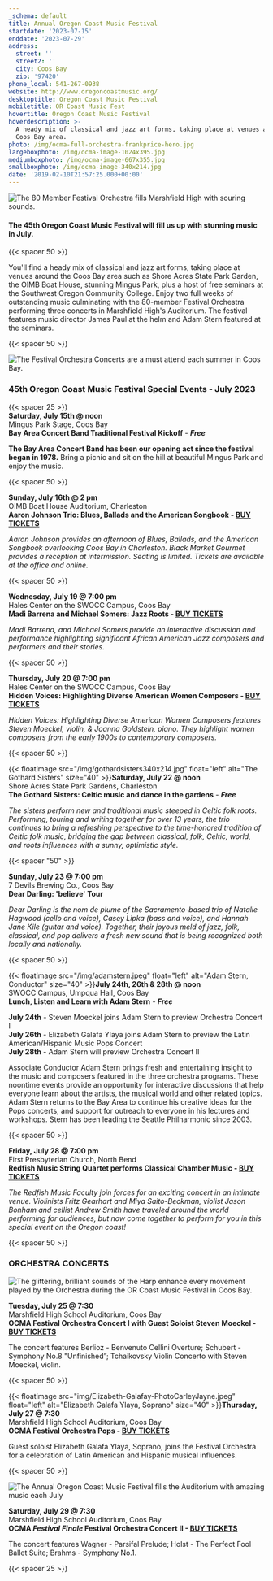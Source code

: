 ```yaml
---
_schema: default
title: Annual Oregon Coast Music Festival
startdate: '2023-07-15'
enddate: '2023-07-29'
address:
  street: ''
  street2: ''
  city: Coos Bay
  zip: '97420'
phone_local: 541-267-0938
website: http://www.oregoncoastmusic.org/
desktoptitle: Oregon Coast Music Festival
mobiletitle: OR Coast Music Fest
hovertitle: Oregon Coast Music Festival
hoverdescription: >-
  A heady mix of classical and jazz art forms, taking place at venues around the
  Coos Bay area. 
photo: /img/ocma-full-orchestra-frankprice-hero.jpg
largeboxphoto: /img/ocma-image-1024x395.jpg
mediumboxphoto: /img/ocma-image-667x355.jpg
smallboxphoto: /img/ocma-image-340x214.jpg
date: '2019-02-10T21:57:25.000+00:00'
---
```

![The 80 Member Festival Orchestra fills Marshfield High with souring sounds.](/img/ocma-pops-concert-frankprice-web.jpg "The Annual Oregon Coast Music Festival in Coos Bay - Photo by Frank Price")

#### **The 45th Oregon Coast Music Festival will fill us up with stunning music in July.**

{{< spacer 50 >}}

You'll find a heady mix of classical and jazz art forms, taking place at venues around the Coos Bay area such as Shore Acres State Park Garden, the OIMB Boat House, stunning Mingus Park, plus a host of free seminars at the Southwest Oregon Community College. Enjoy two full weeks of outstanding music culminating with the 80-member Festival Orchestra performing three concerts in Marshfield High's Auditorium. The festival features music director James Paul at the helm and Adam Stern featured at the seminars.

{{< spacer 50 >}}

![The Festival Orchestra Concerts are a must attend each summer in Coos Bay.](/img/ocma-orchestra-frankprice-web.jpg "The Oregon Coast Music Festival Orchestra - Photo by Frank Price")

### 45th Oregon Coast Music Festival Special Events - July 2023

{{< spacer 25 >}}<br>**Saturday, July 15th @ noon**<br>Mingus Park Stage, Coos Bay<br>**Bay Area Concert Band Traditional Festival Kickoff** - ***Free***

**The Bay Area Concert Band has been our opening act since the festival began in 1978.** Bring a picnic and sit on the hill at beautiful Mingus Park and enjoy the music.

{{< spacer 50 >}}

**Sunday, July 16th @ 2 pm**<br>OIMB Boat House Auditorium, Charleston<br>**Aaron Johnson Trio: Blues, Ballads and the American Songbook - <a target="_blank" rel="noopener" href="https://checkout.square.site/buy/FF4ZH5VNWKXF3K4PGZUI7ILZ">BUY TICKETS</a>**

*Aaron Johnson provides an afternoon of Blues, Ballads, and the American Songbook overlooking Coos Bay in Charleston. Black Market Gourmet provides a reception at intermission. Seating is limited. Tickets are available at the office and online.*

{{< spacer 50 >}}

**Wednesday, July 19 @ 7:00 pm**<br>Hales Center on the SWOCC Campus, Coos Bay<br>**Madi Barrena and Michael Somers: Jazz Roots - <a target="_blank" rel="noopener" href="https://checkout.square.site/buy/MYE3RPUCJK3ZPBZ3ASHKBEVX">BUY TICKETS</a>**

*Madi Barrena, and Michael Somers provide an interactive discussion and performance highlighting significant African American Jazz composers and performers and their stories.*

{{< spacer 50 >}}

**Thursday, July 20 @ 7:00 pm**<br>Hales Center on the SWOCC Campus, Coos Bay<br>**Hidden Voices: Highlighting Diverse American Women Composers - <a target="_blank" rel="noopener" href="https://checkout.square.site/buy/XLQYZ5U62FKQGS7QQG6QEU2J">BUY TICKETS</a>**

*Hidden Voices: Highlighting Diverse American Women Composers features Steven Moeckel, violin, & Joanna Goldstein, piano. They highlight women composers from the early 1900s to contemporary composers.*

{{< spacer 50 >}}

{{< floatimage src="/img/gothardsisters340x214.jpg" float="left" alt="The Gothard Sisters" size="40" >}}**Saturday, July 22 @ noon**<br>Shore Acres State Park Gardens, Charleston<br>**The Gothard Sisters: Celtic music and dance in the gardens** - ***Free***

*The sisters perform new and traditional music steeped in Celtic folk roots. Performing, touring and writing together for over 13 years, the trio continues to bring a refreshing perspective to the time-honored tradition of Celtic folk music, bridging the gap between classical, folk, Celtic, world, and roots influences with a sunny, optimistic style.*

{{< spacer "50" >}}

**Sunday, July 23 @ 7:00 pm**<br>7 Devils Brewing Co., Coos Bay<br>**Dear Darling: 'believe' Tour**

*Dear Darling is the nom de plume of the Sacramento-based trio of Natalie Hagwood (cello and voice), Casey Lipka (bass and voice), and Hannah Jane Kile (guitar and voice). Together, their joyous meld of jazz, folk, classical, and pop delivers a fresh new sound that is being recognized both locally and nationally.*

{{< spacer 50 >}}

{{< floatimage src="/img/adamstern.jpeg" float="left" alt="Adam Stern, Conductor" size="40" >}}**July 24th, 26th & 28th @ noon**<br>SWOCC Campus, Umpqua Hall, Coos Bay<br>**Lunch, Listen and Learn with Adam Stern** - ***Free***

**July 24th** - Steven Moeckel joins Adam Stern to preview Orchestra Concert I<br>**July 26th** - Elizabeth Galafa Ylaya joins Adam Stern to preview the Latin American/Hispanic Music Pops Concert<br>**July 28th** - Adam Stern will preview Orchestra Concert II

Associate Conductor Adam Stern brings fresh and entertaining insight to the music and composers featured in the three orchestra programs. These noontime events provide an opportunity for interactive discussions that help everyone learn about the artists, the musical world and other related topics. Adam Stern returns to the Bay Area to continue his creative ideas for the Pops concerts, and support for outreach to everyone in his lectures and workshops. Stern has been leading the Seattle Philharmonic since 2003.

{{< spacer 50 >}}

**Friday, July 28 @ 7:00 pm**<br>First Presbyterian Church, North Bend<br>**Redfish Music String Quartet performs Classical Chamber Music - <a target="_blank" rel="noopener" href="https://www.eventbrite.com/e/classical-chamber-music-performed-by-the-redfish-faculty-quartet-tickets-612292662837">BUY TICKETS</a>**

*The Redfish Music Faculty join forces for an exciting concert in an intimate venue. Violinists Fritz Gearhart and Miya Saito-Beckman, violist Jason Bonham and cellist Andrew Smith have traveled around the world performing for audiences, but now come together to perform for you in this special event on the Oregon coast!&nbsp;*

{{< spacer 50 >}}

### ORCHESTRA CONCERTS

![The glittering, brilliant sounds of the Harp enhance every movement played by the Orchestra during the OR Coast Music Festival in Coos Bay.](/img/ocma-harpist-frankprice-web.jpg "The Orchestra features the glittering sounds of the harp - Photo by Frank Price")

**Tuesday, July 25 @ 7:30**<br>Marshfield High School Auditorium, Coos Bay<br>**OCMA Festival Orchestra Concert I with Guest Soloist Steven Moeckel - <a target="_blank" rel="noopener" href="https://checkout.square.site/buy/645R7MXRLINQS3FHOQW7TGPU">BUY TICKETS</a>**

The concert features Berlioz - Benvenuto Cellini Overture; Schubert - Symphony No.8 "Unfinished”; Tchaikovsky Violin Concerto with Steven Moeckel, violin.

{{< spacer 50 >}}

{{< floatimage src="img/Elizabeth-Galafay-PhotoCarleyJayne.jpeg" float="left" alt="Elizabeth Galafa Ylaya, Soprano" size="40" >}}**Thursday, July 27 @ 7:30**<br>Marshfield High School Auditorium, Coos Bay<br>**OCMA Festival Orchestra Pops - <a target="_blank" rel="noopener" href="https://checkout.square.site/buy/SCLZCAQ67O2FSPOIODEJDW6G">BUY TICKETS</a>**

Guest soloist Elizabeth Galafa Ylaya, Soprano, joins the Festival Orchestra for a celebration of Latin American and Hispanic musical influences.

{{< spacer 50 >}}

![The Annual Oregon Coast Music Festival fills the Auditorium with amazing music each July](/img/ocma-cellist-frankprice-web.jpg "The Annual Oregon Coast Music Festival fills the Auditorium with amazing music each July - Photo by Frank Price")

**Saturday, July 29 @ 7:30**<br>Marshfield High School Auditorium, Coos Bay<br>**OCMA *Festival Finale* Festival Orchestra Concert II - <a target="_blank" rel="noopener" href="https://checkout.square.site/buy/UPPN65MFJZTTXTVALA4LDXME">BUY TICKETS</a>**

The concert features Wagner - Parsifal Prelude; Holst - The Perfect Fool Ballet Suite; Brahms - Symphony No.1.

{{< spacer 25 >}}